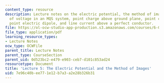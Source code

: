 ```yaml
---
content_type: resource
description: Lecture notes on the electric potential, the method of images, nonuniqueness
  of voltage in an MQS system, point charge above ground plane, point charge and sphere,
  point electric dipole, and line current above a perfect conductor.
file: https://ol-ocw-studio-app-production.s3.amazonaws.com/courses/6-013-electromagnetics-and-applications-fall-2005/7e96c40bee771e12b7a3a2e28b326b31_lec5.pdf
file_type: application/pdf
learning_resource_types:
- Lecture Notes
ocw_type: OCWFile
parent_title: Lecture Notes
parent_type: CourseSection
parent_uid: 0d523bc2-e479-e903-ceb7-d101c853ad24
resourcetype: Document
title: 'Lecture 5: The Electric Potential and the Method of Images'
uid: 7e96c40b-ee77-1e12-b7a3-a2e28b326b31
---
```


